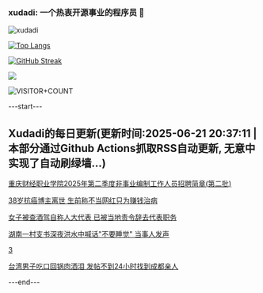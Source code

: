 ### xudadi: 一个热衷开源事业的程序员 👋

![xudadi](https://github-readme-stats-git-masterorgs-github-readme-stats-team.vercel.app/api?username=xudadi)

[![Top Langs](https://github-readme-stats.vercel.app/api/top-langs/?username=xudadi)](https://github.com/anuraghazra/github-readme-stats)

[![GitHub Streak](https://streak-stats.demolab.com?user=xudadi&locale=zh_Hans)](https://git.io/streak-stats)

![](https://raw.githubusercontent.com/xudadi/xudadi/main/assets/github-contribution-grid-snake.svg)

![VISITOR+COUNT](https://komarev.com/ghpvc/?username=xudadi&label=VISITOR+COUNT)


---start---

## Xudadi的每日更新(更新时间:2025-06-21 20:37:11 | 本部分通过Github Actions抓取RSS自动更新, 无意中实现了自动刷绿墙...)

[重庆财经职业学院2025年第二季度非事业编制工作人员招聘简章(第二批)](https://www.gongkaoleida.com/article/2465127)

[38岁抗癌博主离世 生前称不当网红只为赚钱治病](https://m.163.com/news/article/K2H9DR4H051492T3.html)

[女子被查酒驾自称人大代表 已被当地责令辞去代表职务](https://m.163.com/news/article/K2H3KE5S053469LG.html)

[湖南一村支书深夜洪水中喊话"不要睡觉" 当事人发声](https://m.163.com/news/article/K2H31GQ2053469LG.html)

[3](https://m.163.com/touch/news/sub/domestic)

[台湾男子吃口回锅肉洒泪 发帖不到24小时找到成都亲人](https://m.163.com/news/article/K2H5P3JI051492T3.html)

---end---

